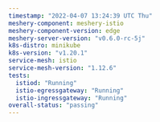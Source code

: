 ```yaml
---
timestamp: "2022-04-07 13:24:39 UTC Thu"
meshery-component: meshery-istio
meshery-component-version: edge
meshery-server-version: "v0.6.0-rc-5j"
k8s-distro: minikube
k8s-version: "v1.20.1"
service-mesh: istio
service-mesh-version: "1.12.6"
tests:
  istiod: "Running"
  istio-egressgateway: "Running"
  istio-ingressgateway: "Running"
overall-status: "passing"
---
```

